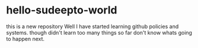 # hello-sudeepto-world
this is a new repository 
Well I have started learning github policies and systems.
though didn't learn too many things so far don't know whats going to happen next. 
